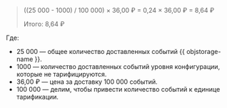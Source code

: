 > ((25&nbsp;000 - 1000) / 100&nbsp;000) × 36,00&nbsp;₽ = 0,24 × 36,00&nbsp;₽ = 8,64&nbsp;₽
>
> Итого: 8,64&nbsp;₽

Где:

* 25&nbsp;000 — общее количество доставленных событий {{ objstorage-name }}.
* 1000 — количество доставленных событий уровня конфигурации, которые не тарифицируются.
* 36,00&nbsp;₽ — цена за доставку 100&nbsp;000 событий.
* 100&nbsp;000 — делим, чтобы привести количество событий к единице тарификации.